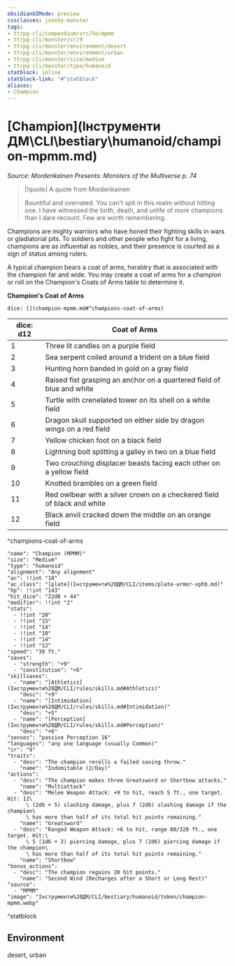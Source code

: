 ```yaml
---
obsidianUIMode: preview
cssclasses: json5e-monster
tags:
- ttrpg-cli/compendium/src/5e/mpmm
- ttrpg-cli/monster/cr/9
- ttrpg-cli/monster/environment/desert
- ttrpg-cli/monster/environment/urban
- ttrpg-cli/monster/size/medium
- ttrpg-cli/monster/type/humanoid
statblock: inline
statblock-link: "#^statblock"
aliases:
- Champion
---
```

# [Champion](Інструменти ДМ\CLI\bestiary\humanoid/champion-mpmm.md)
*Source: Mordenkainen Presents: Monsters of the Multiverse p. 74*  

> [!quote] A quote from Mordenkainen  
> 
> Bountiful and overrated. You can't spit in this realm without hitting one. I have witnessed the birth, death, and unlife of more champions than I dare recount. Few are worth remembering.

Champions are mighty warriors who have honed their fighting skills in wars or gladiatorial pits. To soldiers and other people who fight for a living, champions are as influential as nobles, and their presence is courted as a sign of status among rulers.

A typical champion bears a coat of arms, heraldry that is associated with the champion far and wide. You may create a coat of arms for a champion or roll on the Champion's Coats of Arms table to determine it.

**Champion's Coat of Arms**

`dice: [](champion-mpmm.md#^champions-coat-of-arms)`

| dice: d12 | Coat of Arms |
|-----------|--------------|
| 1 | Three lit candles on a purple field |
| 2 | Sea serpent coiled around a trident on a blue field |
| 3 | Hunting horn banded in gold on a gray field |
| 4 | Raised fist grasping an anchor on a quartered field of blue and white |
| 5 | Turtle with crenelated tower on its shell on a white field |
| 6 | Dragon skull supported on either side by dragon wings on a red field |
| 7 | Yellow chicken foot on a black field |
| 8 | Lightning bolt splitting a galley in two on a blue field |
| 9 | Two crouching displacer beasts facing each other on a yellow field |
| 10 | Knotted brambles on a green field |
| 11 | Red owlbear with a silver crown on a checkered field of black and white |
| 12 | Black anvil cracked down the middle on an orange field |
^champions-coat-of-arms

```statblock
"name": "Champion (MPMM)"
"size": "Medium"
"type": "humanoid"
"alignment": "Any alignment"
"ac": !!int "18"
"ac_class": "[plate](Інструменти%20ДМ/CLI/items/plate-armor-xphb.md)"
"hp": !!int "143"
"hit_dice": "22d8 + 44"
"modifier": !!int "2"
"stats":
  - !!int "20"
  - !!int "15"
  - !!int "14"
  - !!int "10"
  - !!int "14"
  - !!int "12"
"speed": "30 ft."
"saves":
  - "strength": "+9"
  - "constitution": "+6"
"skillsaves":
  - "name": "[Athletics](Інструменти%20ДМ/CLI/rules/skills.md#Athletics)"
    "desc": "+9"
  - "name": "[Intimidation](Інструменти%20ДМ/CLI/rules/skills.md#Intimidation)"
    "desc": "+5"
  - "name": "[Perception](Інструменти%20ДМ/CLI/rules/skills.md#Perception)"
    "desc": "+6"
"senses": "passive Perception 16"
"languages": "any one language (usually Common)"
"cr": "9"
"traits":
  - "desc": "The champion rerolls a failed saving throw."
    "name": "Indomitable (2/Day)"
"actions":
  - "desc": "The champion makes three Greatsword or Shortbow attacks."
    "name": "Multiattack"
  - "desc": "Melee Weapon Attack: +9 to hit, reach 5 ft., one target. Hit: 12\
      \ (2d6 + 5) slashing damage, plus 7 (2d6) slashing damage if the champion\
      \ has more than half of its total hit points remaining."
    "name": "Greatsword"
  - "desc": "Ranged Weapon Attack: +6 to hit, range 80/320 ft., one target. Hit:\
      \ 5 (1d6 + 2) piercing damage, plus 7 (2d6) piercing damage if the champion\
      \ has more than half of its total hit points remaining."
    "name": "Shortbow"
"bonus_actions":
  - "desc": "The champion regains 20 hit points."
    "name": "Second Wind (Recharges after a Short or Long Rest)"
"source":
  - "MPMM"
"image": "Інструменти%20ДМ/CLI/bestiary/humanoid/token/champion-mpmm.webp"
```
^statblock

## Environment

desert, urban